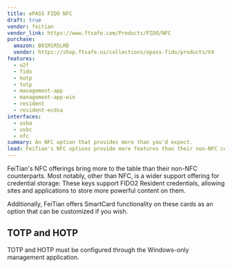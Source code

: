 ```yaml
---
title: ePASS FIDO NFC
draft: true
vendor: feitian
vendor_link: https://www.ftsafe.com/Products/FIDO/NFC
purchase:
  amazon: B01M1R5LRD
  vendor: https://shop.ftsafe.us/collections/epass-fido/products/k9
features:
  - u2f
  - fido
  - hotp
  - totp
  - management-app
  - management-app-win
  - resident
  - resident-ecdsa
interfaces:
  - usba
  - usbc
  - nfc
summary: An NFC option that provides more than you'd expect.
lead: FeiTian's NFC options provide more features than their non-NFC counterparts, but come with a few downsides. 
---
```


FeiTian's NFC offerings bring more to the table than their non-NFC counterparts. 
Most notably, other than NFC, is a wider support offering for credential storage:
These keys support FIDO2 Resident credentials, allowing sites and applications to
store more powerful content on them. 

Additionally, FeiTian offers SmartCard functionality on these cards as an option
that can be customized if you wish. 

## TOTP and HOTP

TOTP and HOTP must be configured through the Windows-only management application. 